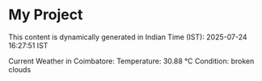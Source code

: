 # My Project

This content is dynamically generated in Indian Time (IST): 2025-07-24 16:27:51 IST


Current Weather in Coimbatore:
Temperature: 30.88 °C
Condition: broken clouds
